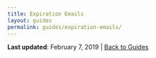 ```yaml
---
title: Expiration Emails
layout: guides
permalink: guides/expiration-emails/
---
```


**Last updated**: February 7, 2019 \| [Back to Guides]({{site.baseurl}}/guides/)

